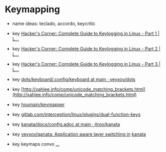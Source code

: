 # Keymapping

* name ideas: teclado, accordo, keycritic

* key [Hacker's Corner: Complete Guide to Keylogging in Linux - Part 1 | L...](https://linuxsecurity.com/features/complete-guide-to-keylogging-in-linux-part-1)
* key [Hacker's Corner: Complete Guide to Keylogging in Linux - Part 2 | L...](https://linuxsecurity.com/features/complete-guide-to-keylogging-in-linux-part-2)
* key [Hacker's Corner: Complete Guide to Keylogging in Linux - Part 3 | L...](https://linuxsecurity.com/features/complete-guide-to-keylogging-in-linux-part-3)
* key [dots/keyboard/.config/keyboard at main · veyxov/dots](https://github.com/veyxov/dots/tree/main/keyboard/.config/keyboard)
* key [http://xahlee.info/comp/unicode_matching_brackets.html](http://xahlee.info/comp/unicode_matching_brackets.html)
* key [houmain/keymapper](https://github.com/houmain/keymapper)
* key [gitlab.com/interception/linux/plugins/dual-function-keys](https://gitlab.com/interception/linux/plugins/dual-function-keys)
* key [kanata/docs/config.adoc at main · jtroo/kanata](https://github.com/jtroo/kanata/blob/main/docs/config.adoc)
* key [veyxov/qanata: Application aware layer switching in](https://github.com/veyxov/qanata) [kanata](https://github.com/veyxov/qanata)
* key keymaps convo [...](https://www.reddit.com/r/neovim/s/2j96StuexD)
